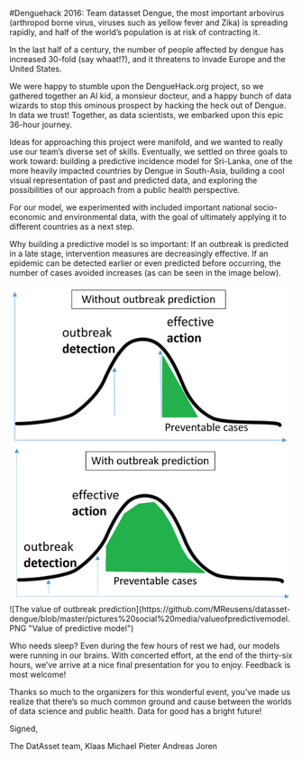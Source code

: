 #Denguehack 2016: Team datasset
Dengue, the most important arbovirus (arthropod borne virus, viruses such as yellow fever and Zika) is spreading rapidly, and half of the world’s population is at risk of contracting it. 
 
In the last half of a century, the number of people affected by dengue has increased 30-fold (say whaat!?), and it threatens to invade Europe and the United States. 
 
We were happy to stumble upon the DengueHack.org project, so we gathered together an AI kid, a monsieur docteur, and a happy bunch of data wizards to stop this ominous prospect by hacking the heck out of Dengue. In data we trust! Together, as data scientists, we embarked upon this epic 36-hour journey.
 
Ideas for approaching this project were manifold, and we wanted to really use our team’s diverse set of skills. Eventually, we settled on three goals to work toward: building a predictive incidence model for Sri-Lanka, one of the more heavily impacted countries by Dengue in South-Asia, building a cool visual representation of past and predicted data, and exploring the possibilities of our approach from a public health perspective. 
 
For our model, we experimented with included important national socio-economic and environmental data, with the goal of ultimately applying it to different countries as a next step.
 
Why building a predictive model is so important: 
If an outbreak is predicted in a late stage, intervention measures are decreasingly effective. If an epidemic can be detected earlier or even predicted before occurring, the number of cases avoided increases (as can be seen in the image below).


<div style="text-align:center"><img src ="https://github.com/MReusens/datasset-dengue/blob/master/pictures%20social%20media/valueofpredictivemodel.PNG" /></div>
![The value of outbreak prediction](https://github.com/MReusens/datasset-dengue/blob/master/pictures%20social%20media/valueofpredictivemodel.PNG "Value of predictive model")
 
Who needs sleep? Even during the few hours of rest we had, our models were running in our brains. With concerted effort, at the end of the thirty-six hours, we’ve arrive at a nice final presentation for you to enjoy. Feedback is most welcome!
 
Thanks so much to the organizers for this wonderful event, you’ve made us realize that there’s so much common ground and cause between the worlds of data science and public health. Data for good has a bright future!
 
Signed, 
 
The DatAsset team, Klaas Michael Pieter Andreas Joren
